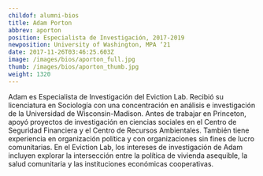 ```yaml
---
childof: alumni-bios
title: Adam Porton
abbrev: aporton
position: Especialista de Investigación, 2017-2019
newposition: University of Washington, MPA ‘21
date: 2017-11-26T03:46:25.603Z
image: /images/bios/aporton_full.jpg
thumb: /images/bios/aporton_thumb.jpg
weight: 1320
---
```

Adam es Especialista de Investigación del Eviction Lab. Recibió su licenciatura en Sociología con una concentración en análisis e investigación de la Universidad de Wisconsin-Madison. Antes de trabajar en Princeton, apoyó proyectos de investigación en ciencias sociales en el Centro de Seguridad Financiera y el Centro de Recursos Ambientales. También tiene experiencia en organización política y con organizaciones sin fines de lucro comunitarias. En el Eviction Lab, los intereses de investigación de Adam incluyen explorar la intersección entre la política de vivienda asequible, la salud comunitaria y las instituciones económicas cooperativas.